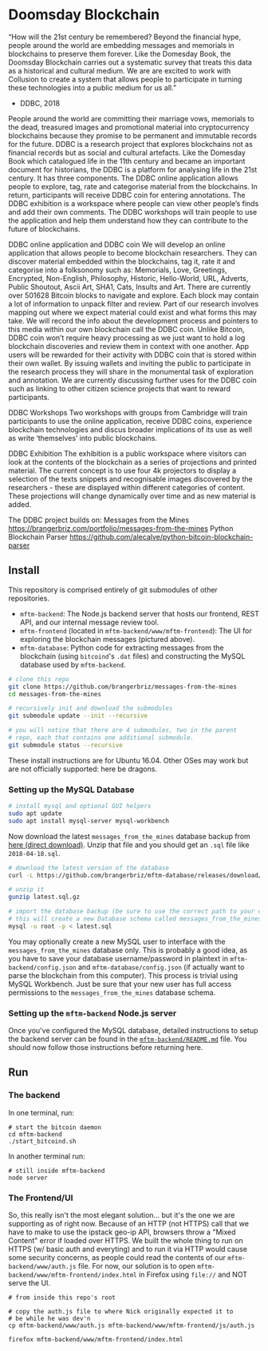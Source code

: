# Doomsday Blockchain

“How will the 21st century be remembered? Beyond the financial hype, people around the world are embedding messages and memorials in blockchains to preserve them forever. Like the Domesday Book, the Doomsday Blockchain carries out a systematic survey that treats this data as a historical and cultural medium. We are are excited to work with Collusion to create a system that allows people to participate in turning these technologies into a public medium for us all.”  

- DDBC, 2018



People around the world are committing their marriage vows, memorials to the dead, treasured images and promotional material into cryptocurrency blockchains because they promise to be permanent and immutable records for the future. DDBC is a research project that explores blockchains not as financial records but as social and cultural artefacts. Like the Domesday Book which catalogued life in the 11th century and became an important document for historians, the DDBC is a platform for analysing life in the 21st century. It has three components. The DDBC online application allows people to explore, tag, rate and categorise material from the blockchains. In return, participants will receive DDBC coin for entering annotations. The DDBC exhibition is a workspace where people can view other people’s finds and add their own comments. The DDBC workshops will train people to use the application and help them understand how they can contribute to the future of blockchains.

DDBC online application and DDBC coin
We will develop an online application that allows people to become blockchain researchers. They can discover material embedded within the blockchains, tag it, rate it and categorise into a folksonomy such as: Memorials, Love, Greetings, Encrypted, Non-English, Philosophy, Historic, Hello-World, URL, Adverts, Public Shoutout, Ascii Art, SHA1, Cats, Insults and Art. There are currently over 501628 Bitcoin blocks to navigate and explore. Each block may contain a lot of information to unpack filter and review. Part of our research involves mapping out where we expect material could exist and what forms this may take. We will record the info about the development process and pointers to this media within our own blockchain call the DDBC coin. Unlike Bitcoin, DDBC coin won’t require heavy processing as we just want to hold a log blockchain discoveries and review them in context with one another. App users will be rewarded for their activity with DDBC coin that is stored within their own wallet. By issuing wallets and inviting the public to participate in the research process they will share in the monumental task of exploration and annotation. We are currently discussing further uses for the DDBC coin such as linking to other citizen science projects that want to reward participants.

DDBC Workshops
Two workshops with groups from Cambridge will train participants to use the online application, receive DDBC coins, experience blockchain technologies and discus broader implications of its use as well as write ‘themselves’ into public blockchains. 


DDBC Exhibition
The exhibition is a public workspace where visitors can look at the contents of the blockchain as a series of projections and printed material. The current concept is to use four 4k projectors to display a selection of the texts snippets and recognisable images discovered by the researchers - these are displayed within different categories of content. These projections will change dynamically over time and as new material is added. 



The DDBC project builds on:
Messages from the Mines https://brangerbriz.com/portfolio/messages-from-the-mines
Python Blockchain Parser https://github.com/alecalve/python-bitcoin-blockchain-parser

## Install

This repository is comprised entirely of git submodules of other repositories. 

- `mftm-backend`: The Node.js backend server that hosts our frontend, REST API, and our internal message review tool.
- `mftm-frontend` (located in `mftm-backend/www/mftm-frontend`): The UI for exploring the blockchain messages (pictured above).
- `mftm-database`: Python code for extracting messages from the blockchain (using `bitcoind`'s `.dat` files) and constructing the MySQL database used by `mftm-backend`. 

```bash
# clone this repo
git clone https://github.com/brangerbriz/messages-from-the-mines
cd messages-from-the-mines

# recursively init and download the submodules
git submodule update --init --recursive

# you will notice that there are 4 submodules, two in the parent
# repo, each that contains one additional submodule.
git submodule status --recursive
```

These install instructions are for Ubuntu 16.04. Other OSes may work but are not officially supported: here be dragons.

### Setting up the MySQL Database

```bash
# install mysql and optional GUI helpers
sudo apt update
sudo apt install mysql-server mysql-workbench
```

Now download the latest `messages_from_the_mines` database backup from [here (direct download)](https://github.com/brangerbriz/mftm-database/releases/download/data/latest.sql.gz). Unzip that file and you should get an `.sql` file like `2018-04-18.sql`.

```bash
# download the latest version of the database
curl -L https://github.com/brangerbriz/mftm-database/releases/download/data/latest.sql.gz > latest.sql.gz

# unzip it
gunzip latest.sql.gz

# import the database backup (be sure to use the correct path to your database file)
# this will create a new Database schema called messages_from_the_mines
mysql -u root -p < latest.sql
```

You may optionally create a new MySQL user to interface with the `messages_from_the_mines` database only. This is probably a good idea, as you have to save your database username/password in plaintext in `mftm-backend/config.json` and `mftm-database/config.json` (if actually want to parse the blockchain from this computer). This process is trivial using MySQL Workbench. Just be sure that your new user has full access permissions to the `messages_from_the_mines` database schema.

### Setting up the `mftm-backend` Node.js server

Once you've configured the MySQL database, detailed instructions to setup the backend server can be found in the [`mftm-backend/README.md`](https://github.com/brangerbriz/mftm-backend) file. You should now follow those instructions before returning here.

## Run

### The backend

In one terminal, run:

```
# start the bitcoin daemon
cd mftm-backend
./start_bitcoind.sh
```

In another terminal run:

```
# still inside mftm-backend
node server
```

### The Frontend/UI

So, this really isn't the most elegant solution... but it's the one we are supporting as of right now. Because of an HTTP (not HTTPS) call that we have to make to use the ipstack geo-ip API, browsers throw a "Mixed Content" error if loaded over HTTPS. We built the whole thing to run on HTTPS (w/ basic auth and everyting) and to run it via HTTP would cause some security concerns, as people could read the contents of our `mftm-backend/www/auth.js` file. For now, our solution is to open `mftm-backend/www/mftm-frontend/index.html` in Firefox using `file://` and NOT serve the UI.

```
# from inside this repo's root

# copy the auth.js file to where Nick originally expected it to
# be while he was dev'n
cp mftm-backend/www/auth.js mftm-backend/www/mftm-frontend/js/auth.js

firefox mftm-backend/www/mftm-frontend/index.html
```

